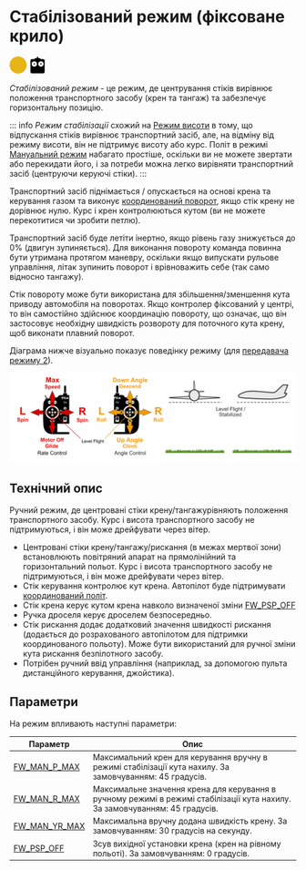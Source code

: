 # Стабілізований режим (фіксоване крило)

<img src="../../assets/site/difficulty_medium.png" title="Medium difficulty to fly" width="30px" />&nbsp;<img src="../../assets/site/remote_control.svg" title="Необхідний ручний/дистанційний пульт" width="30px" />

_Стабілізований режим_ - це режим, де центрування стіків вирівнює положення транспортного засобу (крен та тангаж) та забезпечує горизонтальну позицію.

::: info
_Режим стабілізації_ схожий на [Режим висоти](../flight_modes_fw/altitude.md) в тому, що відпускання стіків вирівнює транспортний засіб, але, на відміну від режиму висоти, він не підтримує висоту або курс. Політ в режимі [Мануальний режим](../flight_modes_fw/manual.md) набагато простіше, оскільки ви не можете звертати або перекидати його, і за потреби можна легко вирівняти транспортний засіб (центруючи керуючі стіки).
:::

Транспортний засіб піднімається / опускається на основі крена та керування газом та виконує [координований поворот](https://en.wikipedia.org/wiki/Coordinated_flight), якщо стік крену не дорівнює нулю. Курс і крен контролюються кутом (ви не можете перекотитися чи зробити петлю).

Транспортний засіб буде летіти інертно, якщо рівень газу знижується до 0% (двигун зупиняється). Для виконання повороту команда повинна бути утримана протягом маневру, оскільки якщо випускати рульове управління, літак зупинить поворот і врівноважить себе (так само відносно тангажу).

Стік повороту може бути використана для збільшення/зменшення кута приводу автомобіля на поворотах. Якщо контролер фіксований у центрі, то він самостійно здійснює координацію повороту, що означає, що він застосовує необхідну швидкість розвороту для поточного кута крену, щоб виконати плавний поворот.

Діаграма нижче візуально показує поведінку режиму (для [передавача режиму 2](../getting_started/rc_transmitter_receiver.md#transmitter_modes)).

![FW Manual Flight](../../assets/flight_modes/stabilized_fw.png)

## Технічний опис

Ручний режим, де центровані стіки крену/тангажурівняють положення транспортного засобу. Курс і висота транспортного засобу не підтримуються, і він може дрейфувати через вітер.

- Центровані стіки крену/тангажу/рискання (в межах мертвої зони) встановлюють повітряний апарат на прямолінійний та горизонтальний польот. Курс і висота транспортного засобу не підтримуються, і він може дрейфувати через вітер.
- Стік керування контролює кут крена. Автопілот буде підтримувати <a href="https://en.wikipedia.org/wiki/Coordinated_flight">координований політ</a>.
- Стік крена керує кутом крена навколо визначеної зміни [FW_PSP_OFF](../advanced_config/parameter_reference.md#FW_PSP_OFF)
- Ручка дроселя керує дроселем безпосередньо.
- Стік рискання додає додатковий значення швидкості рискання (додається до розрахованого автопілотом для підтримки координованого польоту). Може бути використаний для ручної зміни кута рискання безпілотного засобу.
- Потрібен ручний ввід управління (наприклад, за допомогою пульта дистанційного керування, джойстика).

## Параметри

На режим впливають наступні параметри:

| Параметр                                                                                            | Опис                                                                                                                        |
| --------------------------------------------------------------------------------------------------- | --------------------------------------------------------------------------------------------------------------------------- |
| <a id="FW_MAN_P_MAX"></a>[FW_MAN_P_MAX](../advanced_config/parameter_reference.md#FW_MAN_P_MAX)   | Максимальний крен для керування вручну в режимі стабілізації кута нахилу. За замовчуванням: 45 градусів.                    |
| <a id="FW_MAN_R_MAX"></a>[FW_MAN_R_MAX](../advanced_config/parameter_reference.md#FW_MAN_R_MAX)   | Максимальне значення крена для керування в ручному режимі в режимі стабілізації кута нахилу. За замовчуванням: 45 градусів. |
| <a id="FW_MAN_YR_MAX"></a>[FW_MAN_YR_MAX](../advanced_config/parameter_reference.md#FW_MAN_YR_MAX) | Максимальна вручну додана швидкість крену. За замовчуванням: 30 градусів на секунду.                                        |
| <a id="FW_PSP_OFF"></a>[FW_PSP_OFF](../advanced_config/parameter_reference.md#FW_PSP_OFF)       | Зсув вихідної установки крена (крен на рівному польоті). За замовчуванням: 0 градусів.                                      |

<!-- this document needs to be extended -->

